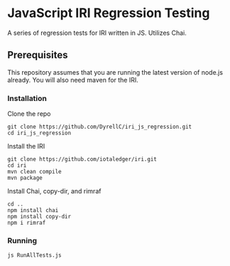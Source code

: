 # JavaScript IRI Regression Testing
A series of regression tests for IRI written in JS. Utilizes Chai.

## Prerequisites
This repository assumes that you are running the latest version of node.js already. You will also need maven for the IRI.

### Installation 
Clone the repo
```
git clone https://github.com/DyrellC/iri_js_regression.git
cd iri_js_regression
```
Install the IRI 
```
git clone https://github.com/iotaledger/iri.git
cd iri
mvn clean compile 
mvn package
```
Install Chai, copy-dir, and rimraf 
```
cd ..
npm install chai
npm install copy-dir
npm i rimraf
```

### Running
 ```
 js RunAllTests.js
 ```

